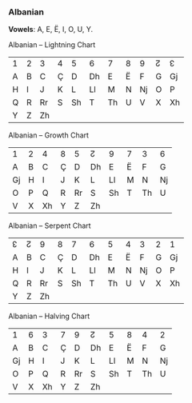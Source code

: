 ### <span id="anchor-20"></span>Albanian

**Vowels**: A, E, Ë, I, O, U, Y. 

Albanian – Lightning Chart

|   |   |    |   |    |    |    |   |    |   |    |
| - | - | -- | - | -- | -- | -- | - | -- | - | -- |
| 1 | 2 | 3  | 4 | 5  | 6  | 7  | 8 | 9  | ↊ | ↋  |
| A | B | C  | Ç | D  | Dh | E  | Ë | F  | G | Gj |
| H | I | J  | K | L  | Ll | M  | N | Nj | O | P  |
| Q | R | Rr | S | Sh | T  | Th | U | V  | X | Xh |
| Y | Z | Zh |   |    |    |    |   |    |   |    |

Albanian – Growth Chart

|    |   |    |   |    |    |    |   |    |    |
| -- | - | -- | - | -- | -- | -- | - | -- | -- |
| 1  | 2 | 4  | 8 | 5  | ↊  | 9  | 7 | 3  | 6  |
| A  | B | C  | Ç | D  | Dh | E  | Ë | F  | G  |
| Gj | H | I  | J | K  | L  | Ll | M | N  | Nj |
| O  | P | Q  | R | Rr | S  | Sh | T | Th | U  |
| V  | X | Xh | Y | Z  | Zh |    |   |    |    |

Albanian – Serpent Chart

|   |   |    |   |    |    |    |   |    |   |    |
| - | - | -- | - | -- | -- | -- | - | -- | - | -- |
| ↋ | ↊ | 9  | 8 | 7  | 6  | 5  | 4 | 3  | 2 | 1  |
| A | B | C  | Ç | D  | Dh | E  | Ë | F  | G | Gj |
| H | I | J  | K | L  | Ll | M  | N | Nj | O | P  |
| Q | R | Rr | S | Sh | T  | Th | U | V  | X | Xh |
| Y | Z | Zh |   |    |    |    |   |    |   |    |

Albanian – Halving Chart

|    |   |    |   |    |    |    |   |    |    |
| -- | - | -- | - | -- | -- | -- | - | -- | -- |
| 1  | 6 | 3  | 7 | 9  | ↊  | 5  | 8 | 4  | 2  |
| A  | B | C  | Ç | D  | Dh | E  | Ë | F  | G  |
| Gj | H | I  | J | K  | L  | Ll | M | N  | Nj |
| O  | P | Q  | R | Rr | S  | Sh | T | Th | U  |
| V  | X | Xh | Y | Z  | Zh |    |   |    |    |
